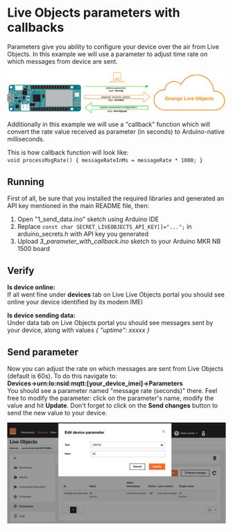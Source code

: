 # Live Objects parameters with callbacks

Parameters give you ability to configure your device over the air from Live Objects. In this example we will use a parameter to adjust time rate on which messages from device are sent.<br>

![diagram](img/parameter_diagram.png)

Additionally in this example we will use a "callback" function which will convert the rate value received as parameter (in seconds) to Arduino-native milliseconds.

This is how callback function will look like:<br>
``void processMsgRate() {
  messageRateInMs = messageRate * 1000;
}``


## Running
First of all, be sure that you installed the required libraries and generated an API key mentioned in the main README file, then:
1. Open "1_send_data.ino" sketch using Arduino IDE
2. Replace ```const char SECRET_LIVEOBJECTS_API_KEY[]="...";``` in arduino_secrets.h with API key you generated
3. Upload *3_parameter_with_callback.ino* sketch to your Arduino MKR NB 1500 board


## Verify
**Is device online:**<br>
If all went fine under **devices** tab on Live Live Objects portal you should see online your device identified by its modem IMEI

**Is device sending data:**<br>
Under data tab on Live Objects portal you should see messages sent by your device, along with values *{ "uptime": xxxxx }*

## Send parameter
Now you can adjust the rate on which messages are sent from Live Objects (default is 60s). To do this navigate to:<br>
**Devices->urn:lo:nsid:mqtt:[your_device_imei]->Parameters** <br>
You should see a parameter named "message rate (seconds)" there. Feel free to modify the parameter: click on the parameter's name, modify the value and hit **Update**. Don't forget to click on the **Send changes** button to send the new value to your device.

![diagram](img/parameter_seconds.png)
